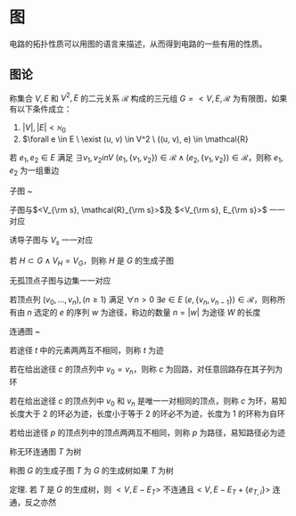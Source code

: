 # 图

电路的拓扑性质可以用图的语言来描述，从而得到电路的一些有用的性质。

## 图论

称集合 $V, E$ 和 $V^2, E$ 的二元关系 $\mathcal{R}$ 构成的三元组 $G = <V, E, \mathcal{R}$ 为有限图，如果有以下条件成立：
1. $|V|, |E| < \aleph_0$
2. $\forall e \in E \ \exist (u, v) \in V^2 \ ((u, v), e) \in \mathcal{R}

若 $e_1,e_2 \in E$ 满足 $\exists v_1,v_2 in V \ (e_1,\{v_1,v_2\}) \in \mathcal{R} \wedge (e_2,\{v_1,v_2\}) \in \mathcal{R}$，则称 $e_1,e_2$ 为一组重边

子图 ~

子图与$<V_{\rm s}, \mathcal{R}_{\rm s}>$及 $<V_{\rm s}, E_{\rm s}>$ 一一对应

诱导子图与 $V_s$ 一一对应

若 $H \subset G \wedge V_H = V_G$，则称 $H$ 是 $G$ 的生成子图

无孤顶点子图与边集一一对应

若顶点列 $(v_0,\dots,v_n),(n \ge 1)$ 满足 $\forall n > 0 \ \exists e \in E \ (e,\{v_n,v_{n-1}\}) \in \mathcal{R}$，则称所有由 $n$ 选定的 $e$ 的序列 $w$ 为途径，称边的数量 $n = |w|$ 为途径 $W$ 的长度

连通图 ~

若途径 $t$ 中的元素两两互不相同，则称 $t$ 为迹

若在给出途径 $c$ 的顶点列中 $v_0 = v_n$，则称 $c$ 为回路，对任意回路存在其子列为环

若在给出途径 $c$ 的顶点列中 $v_0$ 和 $v_n$ 是唯一一对相同的顶点，则称 $c$ 为环，易知长度大于 $2$ 的环必为迹，长度小于等于 $2$ 的环必不为迹，长度为 $1$ 的环称为自环

若给出途径 $p$ 的顶点列中的顶点两两互不相同，则称 $p$ 为路径，易知路径必为迹

称无环连通图 $T$ 为树

称图 $G$ 的生成子图 $T$ 为 $G$ 的生成树如果 $T$ 为树

定理. 若 $T$ 是 $G$ 的生成树，则 $<V, E - E_T>$ 不连通且$<V, E - E_T + \{e_{T,i}\}>$ 连通，反之亦然

